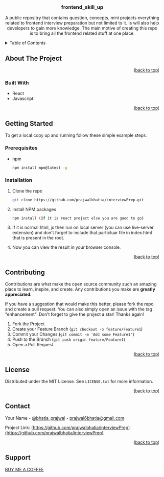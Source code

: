 <!-- PROJECT LOGO -->
<br />
<div align="center">

<h3 align="center">frontend_skill_up</h3>

  <p align="center">
    A public repositry that contains question, concepts, mini projects everything related to frontend interview preparation but not limited to it. Is will    also help developers to gain more knowledge. 
   The main motive of creating this repo is to bring all the frontend related stuff at one place.
    <br />
  </p>
</div>



<!-- TABLE OF CONTENTS -->
<details>
  <summary>Table of Contents</summary>
  <ol>
    <li>
      <a href="#about-the-project">About The Project</a>
      <ul>
        <li><a href="#built-with">Built With</a></li>
      </ul>
    </li>
    <li>
      <a href="#getting-started">Getting Started</a>
      <ul>
        <li><a href="#prerequisites">Prerequisites</a></li>
        <li><a href="#installation">Installation</a></li>
      </ul>
    </li>
    <li><a href="#contributing">Contributing</a></li>
    <li><a href="#contact">Contact</a></li>
    <li><a href="#support">Support</a></li>
  </ol>
</details>



<!-- ABOUT THE PROJECT -->
## About The Project

<p align="right">(<a href="#readme-top">back to top</a>)</p>



### Built With

* React
* Javascript

<p align="right">(<a href="#readme-top">back to top</a>)</p>



<!-- GETTING STARTED -->
## Getting Started

To get a local copy up and running follow these simple example steps.

### Prerequisites

* npm
  ```sh
  npm install npm@latest -g
  ```

### Installation

1. Clone the repo
   ```sh
   git clone https://github.com/prajwalbhatia/interviewPrep.git
   ```
2. Install NPM packages
   ```sh
   npm install (if it is react project else you are good to go)
   ```
3. If it is normal html, js then run on local server (you can use live-server extension) and don't forget to include that particluar file in index.html
that is present in the root.

4. Now you can view the result in your browser console.

<p align="right">(<a href="#readme-top">back to top</a>)</p>


<!-- CONTRIBUTING -->
## Contributing

Contributions are what make the open source community such an amazing place to learn, inspire, and create. Any contributions you make are **greatly appreciated**.

If you have a suggestion that would make this better, please fork the repo and create a pull request. You can also simply open an issue with the tag "enhancement".
Don't forget to give the project a star! Thanks again!

1. Fork the Project
2. Create your Feature Branch (`git checkout -b feature/Feature1`)
3. Commit your Changes (`git commit -m 'Add some Feature1'`)
4. Push to the Branch (`git push origin feature/Feature1`)
5. Open a Pull Request

<p align="right">(<a href="#readme-top">back to top</a>)</p>



<!-- LICENSE -->
## License

Distributed under the MIT License. See `LICENSE.txt` for more information.

<p align="right">(<a href="#readme-top">back to top</a>)</p>



<!-- CONTACT -->
## Contact

Your Name - [@bhatia_prajwal](https://twitter.com/bhatia_prajwal) - prajwal6bhatia@gmail.com

Project Link: [https://github.com/prajwalbhatia/interviewPrep](https://github.com/prajwalbhatia/interviewPrep)

<p align="right">(<a href="#readme-top">back to top</a>)</p>

<!-- SUPPORT -->
## Support

<a href="https://www.buymeacoffee.com/prajwal6bhJ">BUY ME A COFFEE</a>



<!-- MARKDOWN LINKS & IMAGES -->
<!-- https://www.markdownguide.org/basic-syntax/#reference-style-links -->
[contributors-shield]: https://img.shields.io/github/contributors/prajwalbhatia/interviewPrep.svg?style=for-the-badge
[contributors-url]: https://github.com/prajwalbhatia/interviewPrep/graphs/contributors
[forks-shield]: https://img.shields.io/github/forks/prajwalbhatia/interviewPrep.svg?style=for-the-badge
[forks-url]: https://github.com/prajwalbhatia/interviewPrep/network/members
[stars-shield]: https://img.shields.io/github/stars/prajwalbhatia/interviewPrep.svg?style=for-the-badge
[stars-url]: https://github.com/prajwalbhatia/interviewPrep/stargazers
[issues-shield]: https://img.shields.io/github/issues/prajwalbhatia/interviewPrep.svg?style=for-the-badge
[issues-url]: https://github.com/prajwalbhatia/interviewPrep/issues
[linkedin-shield]: https://img.shields.io/badge/-LinkedIn-black.svg?style=for-the-badge&logo=linkedin&colorB=555
[linkedin-url]: https://linkedin.com/in/prajwalbhatia

